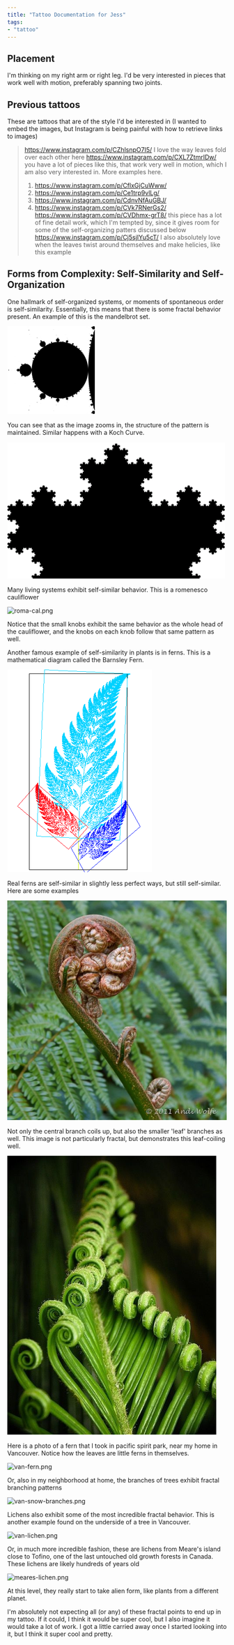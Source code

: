 ```yaml
---
title: "Tattoo Documentation for Jess"
tags:
- "tattoo"
---
```


## Placement
I'm thinking on my right arm or right leg. I'd be very interested in pieces that work well with motion, preferably spanning two joints.

## Previous tattoos

These are tattoos that are of the style I'd be interested in (I wanted to embed the images, but Instagram is being painful with how to retrieve links to images)

>https://www.instagram.com/p/CZhlsnpO7I5/
>	I love the way leaves fold over each other here
>https://www.instagram.com/p/CXL7ZtmrIDw/
>	you have a lot of pieces like this, that work very well in motion, which I am also very interested in. More examples here. 
>	1. https://www.instagram.com/p/CflxGjCuWww/
>	2. https://www.instagram.com/p/Ce1trp9vlLg/
>	3. https://www.instagram.com/p/CdnvNfAuGBJ/
>	4. https://www.instagram.com/p/CVk7RNerGs2/
>https://www.instagram.com/p/CVDhmx-grT8/
>	this piece has a lot of fine detail work, which I'm tempted by, since it gives room for some of the self-organizing patters discussed below
>https://www.instagram.com/p/Cj5sjIYu5cT/
	I also absolutely love when the leaves twist around themselves and make helicies, like this example

## Forms from Complexity: Self-Similarity and Self-Organization

One hallmark of self-organized systems, or moments of spontaneous order is self-similarity. Essentially, this means that there is some fractal behavior present. An example of this is the mandelbrot set.

![Feigenbaumzoom.gif](images/Feigenbaumzoom.gif)

You can see that as the image zooms in, the structure of the pattern is maintained. Similar happens with a Koch Curve. 

![KochSnowGif16_800x500_2.gif](images/KochSnowGif16_800x500_2.gif)

Many living systems exhibit self-similar behavior. This is a romenesco cauliflower

![roma-cal.png](https://upload.wikimedia.org/wikipedia/commons/thumb/9/91/Flickr_-_cyclonebill_-_Romanesco.jpg/1600px-Flickr_-_cyclonebill_-_Romanesco.jpg)

Notice that the small knobs exhibit the same behavior as the whole head of the cauliflower, and the knobs on each knob follow that same pattern as well. 

Another famous example of self-similarity in plants is in ferns. This is a mathematical diagram called the Barnsley Fern.

![Fractal_fern_explained.png](images/Fractal_fern_explained.png)

Real ferns are self-similar in slightly less perfect ways, but still self-similar. Here are some examples

![fiddlehead-2.jpeg](images/fiddlehead-2.jpeg) 

Not only the central branch coils up, but also the smaller 'leaf' branches as well. This image is not particularly fractal, but demonstrates this leaf-coiling well.

![fiddlehead-3.jpeg](images/fiddlehead-3.jpeg)

Here is a photo of a fern that I took in pacific spirit park, near my home in Vancouver. Notice how the leaves are little ferns in themselves.

![van-fern.png](images/van-fern.png)

Or, also in my neighborhood at home, the branches of trees exhibit fractal branching patterns

![van-snow-branches.png](images/van-snow-branches.png)

Lichens also exhibit some of the most incredible fractal behavior. This is another example found on the underside of a tree in Vancouver.

![van-lichen.png](images/van-lichen.png)

Or, in much more incredible fashion, these are lichens from Meare's island close to Tofino, one of the last untouched old growth forests in Canada. These lichens are likely hundreds of years old

![meares-lichen.png](images/meares-lichen.png)

At this level, they really start to take alien form, like plants from a different planet.

I'm absolutely not expecting all (or any) of these fractal points to end up in my tattoo. If it could, I think it would be super cool, but I also imagine it would take a lot of work. I got a little carried away once I started looking into it, but I think it super cool and pretty.
